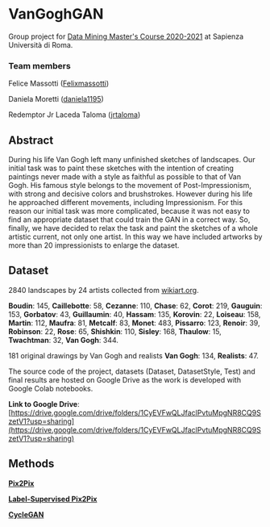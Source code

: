 # VanGoghGAN
Group project for [Data Mining Master's Course 2020-2021](https://corsidilaurea.uniroma1.it/it/view-course-details/2020/30430/20200313105820/e8bf4052-6615-4294-8317-fd28b44a5677/7e61218e-0da7-4c0a-acb3-ead6cfcd1cf8/ebc2faa2-f8de-483f-94f4-19fbfa794a0e/1718a47a-b62b-4d44-96b9-97ed0684d10c?guid_cv=7e61218e-0da7-4c0a-acb3-ead6cfcd1cf8&current_erogata=e8bf4052-6615-4294-8317-fd28b44a5677) at Sapienza Università di Roma.

### Team members
Felice Massotti ([Felixmassotti](https://github.com/Felixmassotti))

Daniela Moretti ([daniela1195](https://github.com/daniela1195))

Redemptor Jr Laceda Taloma ([jrtaloma](https://github.com/jrtaloma))

## Abstract
During his life Van Gogh left many unfinished sketches of landscapes. Our initial task was to paint these sketches with the intention of creating paintings never
made with a style as faithful as possible to that of Van Gogh. His famous style belongs to the movement of Post-Impressionism, with strong and decisive colors and
brushstrokes. However during his life he approached different movements, including Impressionism. For this reason our initial task was more complicated, because
it was not easy to find an appropriate dataset that could train the GAN in a correct way. So, finally, we have decided to relax the task and paint the sketches of
a whole artistic current, not only one artist. In this way we have included artworks by more than 20 impressionists to enlarge the dataset.

## Dataset
2840 landscapes by 24 artists collected from [wikiart.org](https://www.wikiart.org/).

**Boudin**: 145,
**Caillebotte**: 58,
**Cezanne**: 110,
**Chase**: 62,
**Corot**: 219,
**Gauguin**: 153,
**Gorbatov**: 43,
**Guillaumin**: 40,
**Hassam**: 135,
**Korovin**: 22,
**Loiseau**: 158,
**Martin**: 112,
**Maufra**: 81,
**Metcalf**: 83,
**Monet**: 483,
**Pissarro**: 123,
**Renoir**: 39,
**Robinson**: 22,
**Rose**: 65,
**Shishkin**: 110,
**Sisley**: 168,
**Thaulow**: 15,
**Twachtman**: 32,
**Van Gogh**: 344.

181 original drawings by Van Gogh and realists
**Van Gogh**: 134,
**Realists**: 47.

The source code of the project, datasets (Dataset, DatasetStyle, Test) and final results are hosted on Google Drive as the work is developed with Google Colab notebooks.

**Link to Google Drive**: [https://drive.google.com/drive/folders/1CyEVFwQLJfaclPvtuMpgNR8CQ9SzetV1?usp=sharing](https://drive.google.com/drive/folders/1CyEVFwQLJfaclPvtuMpgNR8CQ9SzetV1?usp=sharing)

## Methods
[**Pix2Pix**](https://github.com/brakes312t4/VanGoghGAN/blob/main/Notebooks/Pix2Pix.ipynb)

[**Label-Supervised Pix2Pix**](https://github.com/brakes312t4/VanGoghGAN/blob/main/Notebooks/StylePix2Pix.ipynb)

[**CycleGAN**](https://github.com/jrtaloma/VanGoghGAN/blob/main/Notebooks/CycleGAN.ipynb)
